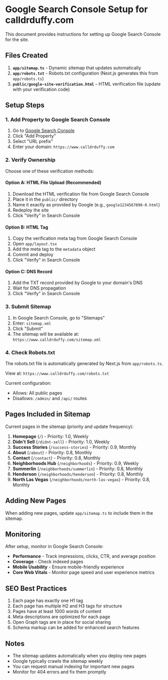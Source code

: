 # Google Search Console Setup for calldrduffy.com

This document provides instructions for setting up Google Search Console for the site.

## Files Created

1. **`app/sitemap.ts`** - Dynamic sitemap that updates automatically
2. **`app/robots.txt`** - Robots.txt configuration (Next.js generates this from `app/robots.ts`)
3. **`public/google-site-verification.html`** - HTML verification file (update with your verification code)

## Setup Steps

### 1. Add Property to Google Search Console

1. Go to [Google Search Console](https://search.google.com/search-console)
2. Click "Add Property"
3. Select "URL prefix"
4. Enter your domain: `https://www.calldrduffy.com`

### 2. Verify Ownership

Choose one of these verification methods:

#### Option A: HTML File Upload (Recommended)
1. Download the HTML verification file from Google Search Console
2. Place it in the `public/` directory
3. Name it exactly as provided by Google (e.g., `google1234567890-0.html`)
4. Redeploy the site
5. Click "Verify" in Search Console

#### Option B: HTML Tag
1. Copy the verification meta tag from Google Search Console
2. Open `app/layout.tsx`
3. Add the meta tag to the `metadata` object
4. Commit and deploy
5. Click "Verify" in Search Console

#### Option C: DNS Record
1. Add the TXT record provided by Google to your domain's DNS
2. Wait for DNS propagation
3. Click "Verify" in Search Console

### 3. Submit Sitemap

1. In Google Search Console, go to "Sitemaps"
2. Enter: `sitemap.xml`
3. Click "Submit"
4. The sitemap will be available at: `https://www.calldrduffy.com/sitemap.xml`

### 4. Check Robots.txt

The robots.txt file is automatically generated by Next.js from `app/robots.ts`.

View at: `https://www.calldrduffy.com/robots.txt`

Current configuration:
- Allows: All public pages
- Disallows: `/admin/` and `/api/` routes

## Pages Included in Sitemap

Current pages in the sitemap (priority and update frequency):

1. **Homepage** (`/`) - Priority: 1.0, Weekly
2. **Didn't Sell** (`/didnt-sell`) - Priority: 1.0, Weekly
3. **Success Stories** (`/success-stories`) - Priority: 0.9, Monthly
4. **About** (`/about`) - Priority: 0.8, Monthly
5. **Contact** (`/contact`) - Priority: 0.8, Monthly
6. **Neighborhoods Hub** (`/neighborhoods`) - Priority: 0.9, Weekly
7. **Summerlin** (`/neighborhoods/summerlin`) - Priority: 0.8, Monthly
8. **Henderson** (`/neighborhoods/henderson`) - Priority: 0.8, Monthly
9. **North Las Vegas** (`/neighborhoods/north-las-vegas`) - Priority: 0.8, Monthly

## Adding New Pages

When adding new pages, update `app/sitemap.ts` to include them in the sitemap.

## Monitoring

After setup, monitor in Google Search Console:
- **Performance** - Track impressions, clicks, CTR, and average position
- **Coverage** - Check indexed pages
- **Mobile Usability** - Ensure mobile-friendly experience
- **Core Web Vitals** - Monitor page speed and user experience metrics

## SEO Best Practices

1. Each page has exactly one H1 tag
2. Each page has multiple H2 and H3 tags for structure
3. Pages have at least 1000 words of content
4. Meta descriptions are optimized for each page
5. Open Graph tags are in place for social sharing
6. Schema markup can be added for enhanced search features

## Notes

- The sitemap updates automatically when you deploy new pages
- Google typically crawls the sitemap weekly
- You can request manual indexing for important new pages
- Monitor for 404 errors and fix them promptly

